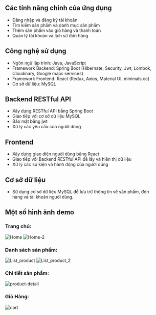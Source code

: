 ## Các tính năng chính của ứng dụng
 - Đăng nhập và đăng ký tài khoản
 - Tìm kiếm sản phẩm và danh mục sản phẩm
 - Thêm sản phẩm vào giỏ hàng và thanh toán
 - Quản lý tài khoản và lịch sử đơn hàng
 ## Công nghệ sử dụng
 - Ngôn ngữ lập trình: Java, JavaScript
 - Framework Backend: Spring Boot (Hibernate, Security, Jwt, Lombok, Cloudinary, Google maps services)
 - Framework Frontend: React (Redux, Axios, Material UI, minimals.cc)
 - Cơ sở dữ liệu: MySQL
 ## Backend RESTful API
 - Xây dựng RESTful API bằng Spring Boot
 - Giao tiếp với cơ sở dữ liệu MySQL
 - Bảo mật bằng jwt
 - Xử lý các yêu cầu của người dùng
 ## Frontend
 - Xây dựng giao diện người dùng bằng React
 - Giao tiếp với Backend RESTful API để lấy và hiển thị dữ liệu
 - Xử lý các sự kiện và hành động của người dùng
 ## Cơ sở dữ liệu
 - Sử dụng cơ sở dữ liệu MySQL để lưu trữ thông tin về sản phẩm, đơn hàng và tài khoản người dùng.
 ## Một số hình ảnh demo
  ### Trang chủ:
   ![Home](https://res.cloudinary.com/drn7nawnc/image/upload/v1689357965/forme/medi1_lyc3ra.jpg)
   ![Home-2](https://res.cloudinary.com/drn7nawnc/image/upload/v1689357835/forme/Web_capture_15-7-2023_1123_localhost_ep0qjf.jpg)
 
  ### Danh sách sản phẩm:
   ![List_product](https://res.cloudinary.com/drn7nawnc/image/upload/v1689357835/forme/Web_capture_15-7-2023_102_localhost_gyvf9w.jpg)
   ![List_product_2](https://res.cloudinary.com/drn7nawnc/image/upload/v1689357847/forme/list_product_dwllst.jpg)
 
  ### Chi tiết sản phẩm:
   ![product-detail](https://res.cloudinary.com/drn7nawnc/image/upload/v1689358228/forme/Web_capture_15-7-2023_05936_localhost_up36cl.jpg)
 
  ### Giỏ Hàng:
   ![cart](https://res.cloudinary.com/drn7nawnc/image/upload/v1689357834/forme/hehe_tvm0hd.jpg)
